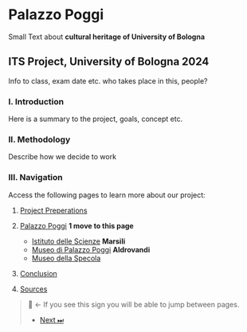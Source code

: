 # Palazzo Poggi

Small Text about **cultural heritage of University of Bologna**

## ITS Project, University of Bologna 2024
Info to class, exam date etc. who takes place in this, people?

### I. Introduction
Here is a summary to the project, goals, concept etc.

### II. Methodology
Describe how we decide to work

### III. Navigation
Access the following pages to learn more about our project:

1. [Project Preperations](Project-Prep.md)

2. [Palazzo Poggi](Poggi.md) **1 move to this page**
    -  [Istituto delle Scienze](Scienze.md) **Marsili**
    - [Museo di Palazzo Poggi](LINK) **Aldrovandi**
    - [Museo della Specola](Specola.md) 
  
4. [Conclusion](Conslusion.md)
5. [Sources](Sources.md)


> 🧭 ← If you see this sign you will be able to jump between pages.
>
> - [Next ⏭](Project-Prep.md) 

